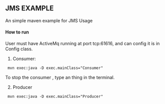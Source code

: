 ## JMS EXAMPLE

An simple maven example for JMS Usage

#### How to run
User must have ActiveMq running at port tcp:61616, and can config it is in Config class.

1. Consumer: 
```
 mvn exec:java -D exec.mainClass="Consumer"
```
To stop the consumer , type an thing in the terminal.

2. Producer
```
 mvn exec:java -D exec.mainClass="Producer"
```

